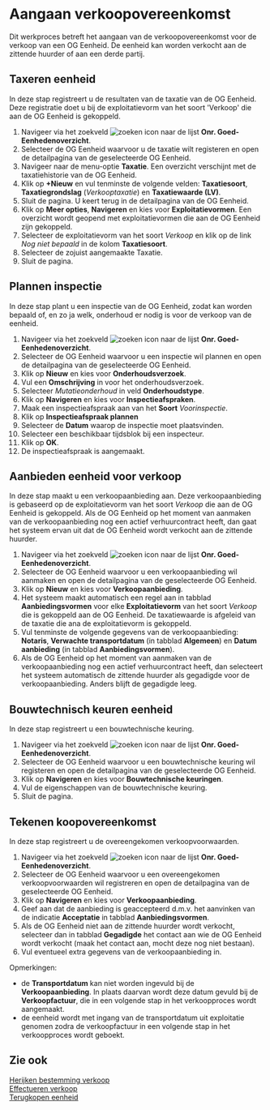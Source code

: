 # Aangaan verkoopovereenkomst

Dit werkproces betreft het aangaan van de verkoopovereenkomst voor de verkoop van een OG Eenheid. De eenheid kan worden verkocht aan de zittende huurder of aan een derde partij. 

## Taxeren eenheid

In deze stap registreert u de resultaten van de taxatie van de OG Eenheid. Deze registratie doet u bij de exploitatievorm van het soort 'Verkoop' die aan de OG Eenheid is gekoppeld.  

1. Navigeer via het zoekveld ![zoeken icon](/assets/images/zoeken.png "zoeken icon") naar de lijst **Onr. Goed-Eenhedenoverzicht**.
2. Selecteer de OG Eenheid waarvoor u de taxatie wilt registeren en open de detailpagina van de geselecteerde OG Eenheid. 
3. Navigeer naar de menu-optie **Taxatie**. Een overzicht verschijnt met de taxatiehistorie van de OG Eenheid. 
4. Klik op **+Nieuw** en vul tenminste de volgende velden: **Taxatiesoort**, **Taxatiegrondslag** (*Verkooptaxatie*) en **Taxatiewaarde (LV)**. 
5. Sluit de pagina.  U keert terug in de detailpagina van de OG Eenheid. 
6. Klik op **Meer opties**, **Navigeren** en kies voor **Exploitatievormen**. Een overzicht wordt geopend met exploitatievormen die aan de OG Eenheid zijn gekoppeld. 
7. Selecteer de exploitatievorm van het soort *Verkoop* en klik op de link *Nog niet bepaald* in de kolom **Taxatiesoort**.  
8. Selecteer de zojuist aangemaakte Taxatie. 
9. Sluit de pagina. 


## Plannen inspectie

In deze stap plant u een inspectie van de OG Eenheid, zodat kan worden bepaald of, en zo ja welk, onderhoud er nodig is voor de verkoop van de eenheid. 

1. Navigeer via het zoekveld ![zoeken icon](/assets/images/zoeken.png "zoeken icon") naar de lijst **Onr. Goed-Eenhedenoverzicht**.
2. Selecteer de OG Eenheid waarvoor u een inspectie wil plannen en open de detailpagina van de geselecteerde OG Eenheid. 
3. Klik op **Nieuw** en kies voor **Onderhoudsverzoek**. 
4. Vul een **Omschrijving** in voor het onderhoudsverzoek. 
5. Selecteer *Mutatieonderhoud* in veld **Onderhoudstype**. 
6. Klik op **Navigeren** en kies voor **Inspectieafspraken**. 
7. Maak een inspectieafspraak aan van het **Soort** *Voorinspectie*. 
8. Klik op **Inspectieafspraak plannen** 
9.  Selecteer de **Datum** waarop de inspectie moet plaatsvinden. 
10. Selecteer een beschikbaar tijdsblok bij een inspecteur. 
11. Klik op **OK**. 
12.  De inspectieafspraak is aangemaakt. 

## Aanbieden eenheid voor verkoop

In deze stap maakt u een verkoopaanbieding aan. Deze verkoopaanbieding is gebaseerd op de exploitatievorm van het soort *Verkoop* die aan de OG Eenheid is gekoppeld. Als de OG Eenheid op het moment van aanmaken van de verkoopaanbieding nog een actief verhuurcontract heeft, dan gaat het systeem ervan uit dat de OG Eenheid wordt verkocht aan de zittende huurder. 

1. Navigeer via het zoekveld ![zoeken icon](/assets/images/zoeken.png "zoeken icon") naar de lijst **Onr. Goed-Eenhedenoverzicht**.
2. Selecteer de OG Eenheid waarvoor u een verkoopaanbieding wil aanmaken en open de detailpagina van de geselecteerde OG Eenheid. 
3. Klik op **Nieuw** en kies voor **Verkoopaanbieding**. 
4. Het systeem maakt automatisch een regel aan in tabblad **Aanbiedingsvormen** voor elke **Exploitatievorm** van het soort *Verkoop* die is gekoppeld aan de OG Eenheid. De taxatiewaarde is afgeleid van de taxatie die ana de exploitatievorm is gekoppeld.   
5. Vul tenminste de volgende gegevens van de verkoopaanbieding: **Notaris**, **Verwachte transportdatum** (in tabblad **Algemeen**) en **Datum aanbieding** (in tabblad **Aanbiedingsvormen**). 
6.  Als de OG Eenheid op het moment van aanmaken van de verkoopaanbieding nog een actief verhuurcontract heeft, dan selecteert het systeem automatisch de zittende huurder als gegadigde voor de verkoopaanbieding. Anders blijft de gegadigde leeg. 

## Bouwtechnisch keuren eenheid

In deze stap registreert u een bouwtechnische keuring. 

1. Navigeer via het zoekveld ![zoeken icon](/assets/images/zoeken.png "zoeken icon") naar de lijst **Onr. Goed-Eenhedenoverzicht**.
2. Selecteer de OG Eenheid waarvoor u een bouwtechnische keuring wil registeren en open de detailpagina van de geselecteerde OG Eenheid. 
3. Klik op **Navigeren** en kies voor **Bouwtechnische keuringen**. 
4. Vul de eigenschappen van de bouwtechnische keuring. 
5. Sluit de pagina. 

## Tekenen koopovereenkomst

In deze stap registreert u de overeengekomen verkoopvoorwaarden. 

1. Navigeer via het zoekveld ![zoeken icon](/assets/images/zoeken.png "zoeken icon") naar de lijst **Onr. Goed-Eenhedenoverzicht**.
2. Selecteer de OG Eenheid waarvoor u een overeengekomen verkoopvoorwaarden wil registreren en open de detailpagina van de geselecteerde OG Eenheid. 
3. Klik op **Navigeren** en kies voor **Verkoopaanbieding**.
4. Geef aan dat de aanbieding is geaccepteerd d.m.v. het aanvinken van de indicatie **Acceptatie** in tabblad **Aanbiedingsvormen**.   
5. Als de OG Eenheid niet aan de zittende huurder wordt verkocht, selecteer dan in tabblad **Gegadigde** het contact aan wie de OG Eenheid wordt verkocht (maak het contact aan, mocht deze nog niet bestaan). 
6. Vul eventueel extra gegevens van de verkoopaanbieding in. 

Opmerkingen: 
- de **Transportdatum** kan niet worden ingevuld bij de **Verkoopaanbieding**. In plaats daarvan wordt deze datum gevuld bij de **Verkoopfactuur**, die in een volgende stap in het verkoopproces wordt aangemaakt. 
- de eenheid wordt met ingang van de transportdatum uit exploitatie genomen zodra de verkoopfactuur in een volgende stap in het verkoopproces wordt geboekt. 

## Zie ook

[Herijken bestemming verkoop](../Herijken-bestemming-verkoop/)  
[Effectueren verkoop](../Effectueren-verkoop/)  
[Terugkopen eenheid](../Terugkopen-eenheid/)
